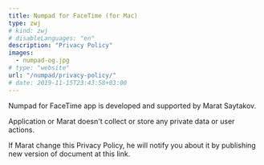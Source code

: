 ```yaml
---
title: Numpad for FaceTime (for Mac)
type: zwj
# kind: zwj
# disableLanguages: "en"
description: "Privacy Policy"
images:
  - numpad-og.jpg
# type: "website"
url: "/numpad/privacy-policy/"
# date: 2019-11-15T23:43:58+03:00
---
```


Numpad for FaceTime app is developed and supported by Marat Saytakov.

Application or Marat doesn't collect or store any private data or user actions.

If Marat change this Privacy Policy, he will notify you about it by publishing new version of document at this link.
